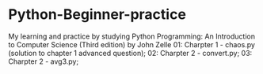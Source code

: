 # Python-Beginner-practice
My learning and practice by studying Python Programming: An Introduction to Computer Science (Third edition) by John Zelle
01: Charpter 1 - chaos.py (solution to chapter 1 advanced question);
02: Charpter 2 - convert.py;
03: Charpter 2 - avg3.py;
